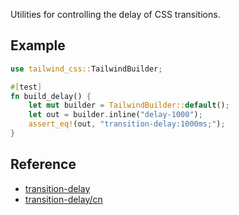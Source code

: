 Utilities for controlling the delay of CSS transitions.

## Example

```rust
use tailwind_css::TailwindBuilder;

#[test]
fn build_delay() {
    let mut builder = TailwindBuilder::default();
    let out = builder.inline("delay-1000");
    assert_eq!(out, "transition-delay:1000ms;");
}
```

## Reference

- [transition-delay](https://tailwindcss.com/docs/transition-delay)
- [transition-delay/cn](https://tailwindcss.cn/docs/transition-delay)